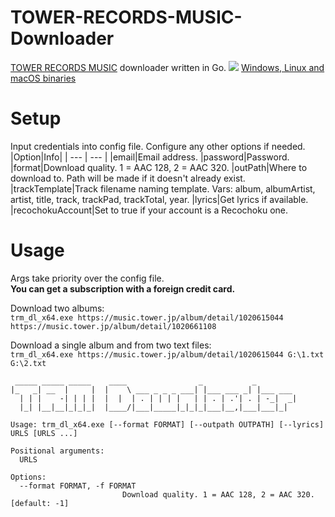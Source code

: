 
# TOWER-RECORDS-MUSIC-Downloader
[TOWER RECORDS MUSIC](https://dereferer.me/?https://music.tower.jp/home/) downloader written in Go.
![](https://i.imgur.com/m5I6WYP.png)
[Windows, Linux and macOS binaries](https://github.com/Sorrow446/TOWER-RECORDS-MUSIC-Downloader/releases)

# Setup
Input credentials into config file.
Configure any other options if needed.
|Option|Info|
| --- | --- |
|email|Email address.
|password|Password.
|format|Download quality. 1 = AAC 128, 2 = AAC 320.
|outPath|Where to download to. Path will be made if it doesn't already exist.
|trackTemplate|Track filename naming template. Vars: album, albumArtist, artist, title, track, trackPad, trackTotal, year.
|lyrics|Get lyrics if available.
|recochokuAccount|Set to true if your account is a Recochoku one.

# Usage
Args take priority over the config file.    
**You can get a subscription with a foreign credit card.**

Download two albums:   
`trm_dl_x64.exe https://music.tower.jp/album/detail/1020615044 https://music.tower.jp/album/detail/1020661108`

Download a single album and from two text files:   
`trm_dl_x64.exe https://music.tower.jp/album/detail/1020615044 G:\1.txt G:\2.txt`
```
 _____ _____ _____    ____                _           _
|_   _| __  |     |  |    \ ___ _ _ _ ___| |___ ___ _| |___ ___
  | | |    -| | | |  |  |  | . | | | |   | | . | .'| . | -_|  _|
  |_| |__|__|_|_|_|  |____/|___|_____|_|_|_|___|__,|___|___|_|

Usage: trm_dl_x64.exe [--format FORMAT] [--outpath OUTPATH] [--lyrics] URLS [URLS ...]

Positional arguments:
  URLS

Options:
  --format FORMAT, -f FORMAT
                         Download quality. 1 = AAC 128, 2 = AAC 320. [default: -1]